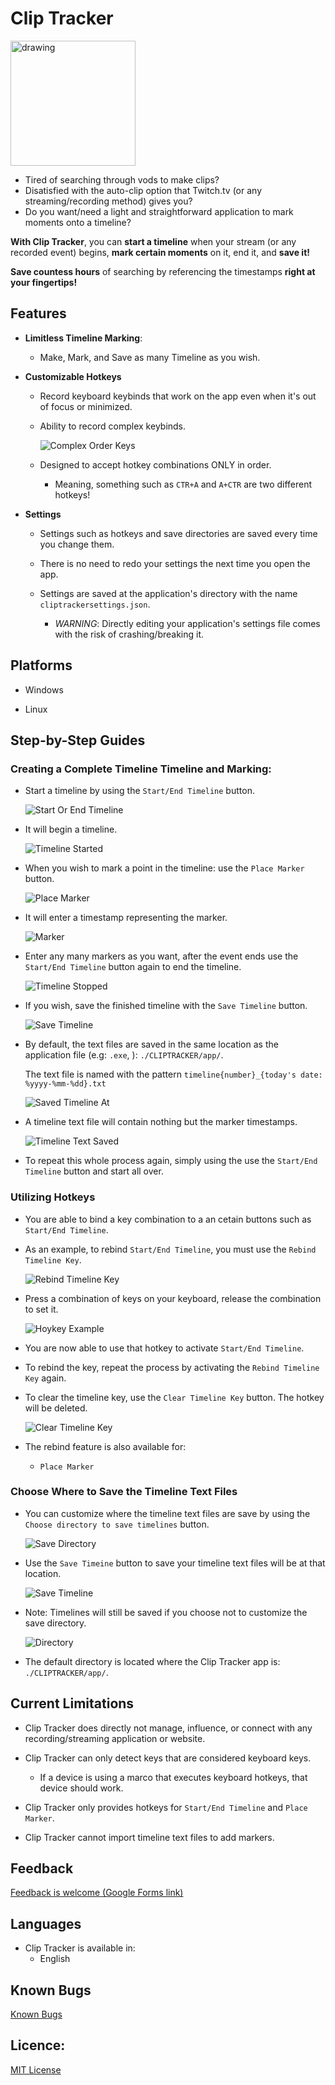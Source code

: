 **Clip Tracker**
========

<img src="icon/cliptrackericon.png" alt="drawing" width="200"/>

- Tired of searching through vods to make clips? 
- Disatisfied with the auto-clip option that Twitch.tv (or any streaming/recording method) gives you?
- Do you want/need a light and straightforward application to mark moments onto a timeline?

**With Clip Tracker**, you can **start a timeline** when your stream (or any recorded event) begins,
 **mark certain moments** on it, end it, and **save it!**

**Save countess hours** of searching by referencing the timestamps **right at your fingertips!**

## Features

- **Limitless Timeline Marking**:

    - Make, Mark, and Save as many Timeline as you wish.

- **Customizable Hotkeys**

    - Record keyboard keybinds that work on the app even when it's out of focus or minimized.

    - Ability to record complex keybinds.

        ![Complex Order Keys](Screenshots/ComplexOrderKeys.jpg)

    - Designed to accept hotkey combinations ONLY in order.
    
        - Meaning, something such as `CTR+A` and `A+CTR` are two different hotkeys!

- **Settings**

    - Settings such as hotkeys and save directories are saved every time you change them.

    - There is no need to redo your settings the next time you open the app.

    - Settings are saved at the application's directory with the name `cliptrackersettings.json`.

        - *WARNING*: Directly editing your application's settings file comes with the risk of crashing/breaking it.

## Platforms

- Windows

- Linux

## Step-by-Step Guides 

### Creating a Complete Timeline Timeline and Marking:

- Start a timeline by using the `Start/End Timeline` button. 

    ![Start Or End Timeline](Screenshots/StartOrEndTimeline.jpg)

- It will begin a timeline.

    ![Timeline Started](Screenshots/TimelineStarted.jpg)

- When you wish to mark a point in the timeline: use the `Place Marker` button.

    ![Place Marker](Screenshots/PlaceMarker.jpg)

- It will enter a timestamp representing the marker.

    ![Marker](Screenshots/Marker.jpg)

- Enter any many markers as you want, after the event ends use the `Start/End Timeline` button again to end the timeline.

    ![Timeline Stopped](Screenshots/TimelineStopped.jpg)

- If you wish, save the finished timeline with the `Save Timeline` button.

    ![Save Timeline](Screenshots/SaveTimeline.jpg)

- By default, the text files are saved in the same location as the application file (e.g: `.exe`, ): `./CLIPTRACKER/app/`.

    The text file is named with the pattern `timeline{number}_{today's date: %yyyy-%mm-%dd}.txt`

    ![Saved Timeline At](Screenshots/SavedTimelineAt.jpg)

- A timeline text file will contain nothing but the marker timestamps.

    ![Timeline Text Saved](Screenshots/TimelineTxtSaved.jpg)

- To repeat this whole process again, simply using the use the `Start/End Timeline` button and start all over.

### Utilizing Hotkeys

- You are able to bind a key combination to a an cetain buttons such as `Start/End Timeline`.

- As an example, to rebind `Start/End Timeline`, you must use the `Rebind Timeline Key`.

    ![Rebind Timeline Key](Screenshots/RebindTimelineKey.jpg)

- Press a combination of keys on your keyboard, release the combination to set it.

    ![Hoykey Example](Screenshots/HotkeyExample.jpg)

- You are now able to use that hotkey to activate `Start/End Timeline`.

- To rebind the key, repeat the process by activating the `Rebind Timeline Key` again.

- To clear the timeline key, use the `Clear Timeline Key` button. The hotkey will be deleted.

    ![Clear Timeline Key](Screenshots/ClearTimelineKey.jpg)

- The rebind feature is also available for:

    - `Place Marker`

### Choose Where to Save the Timeline Text Files

- You can customize where the timeline text files are save by using the `Choose directory to save timelines` button.

    ![Save Directory](Screenshots/SaveDirectory.jpg)

- Use the `Save Timeine` button to save your timeline text files will be at that location.

    ![Save Timeline](Screenshots/SaveTimeline.jpg)

- Note: Timelines will still be saved if you choose not to customize the save directory.

    ![Directory](Screenshots/Directory.jpg)

- The default directory is located where the Clip Tracker app is: `./CLIPTRACKER/app/`.

## Current Limitations

- Clip Tracker does directly not manage, influence, or connect with any recording/streaming application or website.

- Clip Tracker can only detect keys that are considered keyboard keys.

    - If a device is using a marco that executes keyboard hotkeys, that device should work.

- Clip Tracker only provides hotkeys for `Start/End Timeline` and `Place Marker`.

- Clip Tracker cannot import timeline text files to add markers.

## Feedback
[Feedback is welcome (Google Forms link)](https://forms.gle/VAUPoc1Qhi4d2XZc6)

## Languages
- Clip Tracker is available in:
    - English

## Known Bugs
[Known Bugs](KnownBugs.md)


## Licence:
[MIT License](LICENCE)